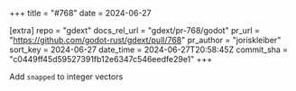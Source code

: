 +++
title = "#768"
date = 2024-06-27

[extra]
repo = "gdext"
docs_rel_url = "gdext/pr-768/godot"
pr_url = "https://github.com/godot-rust/gdext/pull/768"
pr_author = "joriskleiber"
sort_key = 2024-06-27
date_time = 2024-06-27T20:58:45Z
commit_sha = "c0449ff45d59527391fb12e6347c546eedfe29e1"
+++

Add `snapped` to integer vectors

